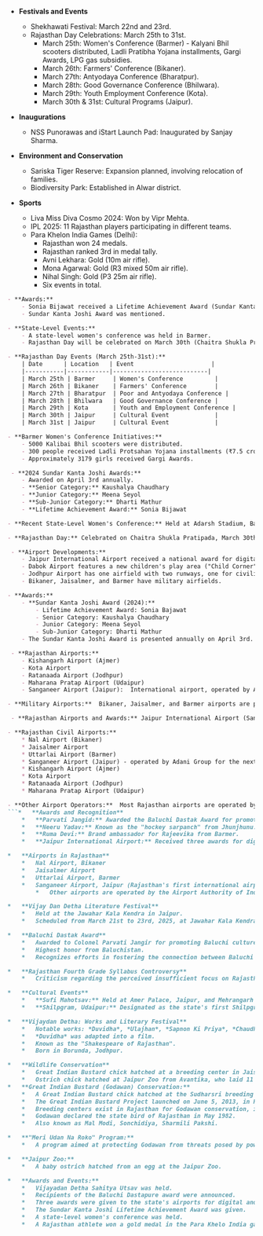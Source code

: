 * **Festivals and Events**
    * Shekhawati Festival: March 22nd and 23rd.
    * Rajasthan Day Celebrations: March 25th to 31st.
        * March 25th: Women's Conference (Barmer) - Kalyani Bhil scooters distributed, Ladli Pratibha Yojana installments, Gargi Awards, LPG gas subsidies.
        * March 26th: Farmers' Conference (Bikaner).
        * March 27th: Antyodaya Conference (Bharatpur).
        * March 28th: Good Governance Conference (Bhilwara).
        * March 29th: Youth Employment Conference (Kota).
        * March 30th & 31st: Cultural Programs (Jaipur).

* **Inaugurations**
    * NSS Punorawas and iStart Launch Pad: Inaugurated by Sanjay Sharma.

* **Environment and Conservation**
    * Sariska Tiger Reserve: Expansion planned, involving relocation of families.
    * Biodiversity Park: Established in Alwar district.

* **Sports**
    * Liva Miss Diva Cosmo 2024: Won by Vipr Mehta.
    * IPL 2025: 11 Rajasthan players participating in different teams.
    * Para Khelon India Games (Delhi):
        * Rajasthan won 24 medals.
        * Rajasthan ranked 3rd in medal tally.
        * Avni Lekhara: Gold (10m air rifle).
        * Mona Agarwal: Gold (R3 mixed 50m air rifle).
        * Nihal Singh: Gold (P3 25m air rifle).
        * Six events in total.
```markdown
- **Awards:**
    - Sonia Bijawat received a Lifetime Achievement Award (Sundar Kanta Joshi Award).
    - Sundar Kanta Joshi Award was mentioned.

- **State-Level Events:**
    - A state-level women's conference was held in Barmer.
    - Rajasthan Day will be celebrated on March 30th (Chaitra Shukla Pratipada).

- **Rajasthan Day Events (March 25th-31st):**
    | Date      | Location   | Event                      |
    |-----------|------------|---------------------------|
    | March 25th | Barmer     | Women's Conference         |
    | March 26th | Bikaner    | Farmers' Conference        |
    | March 27th | Bharatpur  | Poor and Antyodaya Conference |
    | March 28th | Bhilwara   | Good Governance Conference |
    | March 29th | Kota       | Youth and Employment Conference |
    | March 30th | Jaipur     | Cultural Event             |
    | March 31st | Jaipur     | Cultural Event             |

- **Barmer Women's Conference Initiatives:**
    - 5000 Kalibai Bhil scooters were distributed.
    - 300 people received Ladli Protsahan Yojana installments (₹7.5 crore total).
    - Approximately 3179 girls received Gargi Awards.

 - **2024 Sundar Kanta Joshi Awards:**
    - Awarded on April 3rd annually.
    - **Senior Category:** Kaushalya Chaudhary
    - **Junior Category:** Meena Seyol
    - **Sub-Junior Category:** Dharti Mathur
    - **Lifetime Achievement Award:** Sonia Bijawat

- **Recent State-Level Women's Conference:** Held at Adarsh Stadium, Barmer.

- **Rajasthan Day:** Celebrated on Chaitra Shukla Pratipada, March 30th.

 - **Airport Developments:**
    - Jaipur International Airport received a national award for digital innovation.
    - Dabok Airport features a new children's play area ("Child Corner").
    - Jodhpur Airport has one airfield with two runways, one for civilian and one for military use.
    - Bikaner, Jaisalmer, and Barmer have military airfields.

- **Awards:**
    - **Sundar Kanta Joshi Award (2024):**
        - Lifetime Achievement Award: Sonia Bajawat
        - Senior Category: Kaushalya Chaudhary
        - Junior Category: Meena Seyol
        - Sub-Junior Category: Dharti Mathur
    - The Sundar Kanta Joshi Award is presented annually on April 3rd.

 - **Rajasthan Airports:**
    - Kishangarh Airport (Ajmer)
    - Kota Airport
    - Ratanaada Airport (Jodhpur)
    - Maharana Pratap Airport (Udaipur)
    - Sanganeer Airport (Jaipur):  International airport, operated by Adani Group, received a national award for digital and automated projects, including a passenger app for flight delay information.

- **Military Airports:**  Bikaner, Jaisalmer, and Barmer airports are primarily military, but share runways with civilian use at Jodhpur airport.

 - **Rajasthan Airports and Awards:** Jaipur International Airport (Sanganeer Airport) received three national awards for its digital and automated projects.  The airport's digital initiatives include an app to inform passengers about flight delays.

- **Rajasthan Civil Airports:**
    * Nal Airport (Bikaner)
    * Jaisalmer Airport
    * Uttarlai Airport (Barmer)
    * Sanganeer Airport (Jaipur) - operated by Adani Group for the next 20 years;  the first international airport in Rajasthan.
    * Kishangarh Airport (Ajmer)
    * Kota Airport
    * Ratanaada Airport (Jodhpur)
    * Maharana Pratap Airport (Udaipur)

- **Other Airport Operators:**  Most Rajasthan airports are operated by the Airports Authority of India (AAI), except for Sanganeer Airport.
```*   **Awards and Recognition**
    *   **Parvati Jangid:** Awarded the Baluchi Dastak Award for promoting Baluchi culture.
    *   **Neeru Yadav:** Known as the "hockey sarpanch" from Jhunjhunu.
    *   **Ruma Devi:** Brand ambassador for Rajeevika from Barmer.
    *   **Jaipur International Airport:** Received three awards for digital and automated projects.

*   **Airports in Rajasthan**
    *   Nal Airport, Bikaner
    *   Jaisalmer Airport
    *   Uttarlai Airport, Barmer
    *   Sanganeer Airport, Jaipur (Rajasthan's first international airport, operated by Adani Group)
        *   Other airports are operated by the Airport Authority of India (AAI).

*   **Vijay Dan Detha Literature Festival**
    *   Held at the Jawahar Kala Kendra in Jaipur.
    *   Scheduled from March 21st to 23rd, 2025, at Jawahar Kala Kendra, Jaipur.

*   **Baluchi Dastak Award**
    *   Awarded to Colonel Parvati Jangir for promoting Baluchi culture.
    *   Highest honor from Baluchistan.
    *   Recognizes efforts in fostering the connection between Baluchi culture and India.

*   **Rajasthan Fourth Grade Syllabus Controversy**
    *   Criticism regarding the perceived insufficient focus on Rajasthan's General Knowledge (only 20%).

*   **Cultural Events**
    *   **Sufi Mahotsav:** Held at Amer Palace, Jaipur, and Mehrangarh Fort, Jodhpur.
    *   **Shilpgram, Udaipur:** Designated as the state's first Shilpgram. Managed by the Western Region Cultural Centre (headquartered in Udaipur). Patron: the Governor.

*   **Vijaydan Detha: Works and Literary Festival**
    *   Notable works: *Duvidha*, *Ulajhan*, *Sapnon Ki Priya*, *Chaudhrain Ki Chaturai*, *Baata Fulwari*, *Alek Hitler*, and *Bapu Ke Teen Hatyare*.
    *   *Duvidha* was adapted into a film.
    *   Known as the "Shakespeare of Rajasthan".
    *   Born in Borunda, Jodhpur.

*   **Wildlife Conservation**
    *   Great Indian Bustard chick hatched at a breeding center in Jaisalmer (March 21st).
    *   Ostrich chick hatched at Jaipur Zoo from Avantika, who laid 11 eggs.
*   **Great Indian Bustard (Godawan) Conservation:**
    *   A Great Indian Bustard chick hatched at the Sudharsri breeding center in Jaisalmer, Rajasthan. This has occurred before at this same location.
    *   The Great Indian Bustard Project launched on June 5, 2013, in Rajasthan.
    *   Breeding centers exist in Rajasthan for Godawan conservation, including one in Sudhars, Jaisalmer.
    *   Godawan declared the state bird of Rajasthan in May 1982.
    *   Also known as Mal Modi, Sonchidiya, Sharmili Pakshi.

*   **"Meri Udan Na Roko" Program:**
    *   A program aimed at protecting Godawan from threats posed by power lines associated with renewable energy development (wind and solar) in Western Rajasthan (Jaisalmer, Barmer).

*   **Jaipur Zoo:**
    *   A baby ostrich hatched from an egg at the Jaipur Zoo.

*   **Awards and Events:**
    *   Vijayadan Detha Sahitya Utsav was held.
    *   Recipients of the Baluchi Dastapure award were announced.
    *   Three awards were given to the state's airports for digital and automated projects.
    *   The Sundar Kanta Joshi Lifetime Achievement Award was given.
    *   A state-level women's conference was held.
    *   A Rajasthan athlete won a gold medal in the Para Khelo India games.
